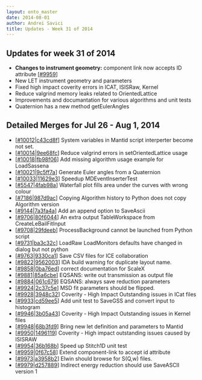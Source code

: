 ```yaml
---
layout: onto_master
date: 2014-08-01
author: Andrei Savici
title: Updates - Week 31 of 2014
---
```

Updates for week 31 of 2014
---------------------------
* **Changes to instrument geometry:** component link now accepts ID attribute \[[#9959](http://trac.mantidproject.org/mantid/ticket/9959)\]
* New LET instrument geometry and parameters
* Fixed high impact coverity errors in ICAT, ISISRaw, Kernel
* Reduce valgrind memory leaks related to OrientedLattice
* Improvements and documantation for various algorithms and unit tests
* Quaternion has a new method getEulerAngles


Detailed Merges for Jul 26 - Aug 1, 2014
----------------------------------------
* \[[#10012](http://trac.mantidproject.org/mantid/ticket/10012)\|[c43cd8f](https://github.com/mantidproject/mantid/commit/c43cd8f24563c6196424e52283a93cca9790f3d8)\] System variables in Mantid script interperter become not set.
* \[[#10014](http://trac.mantidproject.org/mantid/ticket/10014)\|[9ee68fc](https://github.com/mantidproject/mantid/commit/9ee68fcbd138e4ba40dd3b748c35ca0a5d9584d0)\] Reduce valgrind errors in setOrientedLattice usage
* \[[#10018](http://trac.mantidproject.org/mantid/ticket/10018)\|[fb98f06](https://github.com/mantidproject/mantid/commit/fb98f06ba2397308d6cb81e54f3bedb4e51961f5)\] Add missing algorithm usage example for LoadSassena
* \[[#10021](http://trac.mantidproject.org/mantid/ticket/10021)\|[9c5ff7a](https://github.com/mantidproject/mantid/commit/9c5ff7a9beba05e94df8eeefb394b5b8c5a6b25a)\] Generate Euler angles from a Quaternion
* \[[#10033](http://trac.mantidproject.org/mantid/ticket/10033)\|[11629e3](https://github.com/mantidproject/mantid/commit/11629e3cd54b9e63b48f822e60664e122b6ccc52)\] Speedup MDEventInserterTest
* \[[#5547](http://trac.mantidproject.org/mantid/ticket/5547)\|[4fab98a](https://github.com/mantidproject/mantid/commit/4fab98a883b96bb5023435ce55688b7ecde434db)\] Waterfall plot fills area under the curves with wrong colour
* \[[#7186](http://trac.mantidproject.org/mantid/ticket/7186)\|[987d9ac](https://github.com/mantidproject/mantid/commit/987d9acf897ba156c845e32d42df3eaf4356f6e7)\] Copying Algorithm history to Python does not copy Algorithm version
* \[[#9144](http://trac.mantidproject.org/mantid/ticket/9144)\|[7a3fa4a](https://github.com/mantidproject/mantid/commit/7a3fa4a1d28f4ccf80c1b52b073033980bfcacc6)\] Add an append option to SaveAscii
* \[[#9706](http://trac.mantidproject.org/mantid/ticket/9706)\|[80f6044](https://github.com/mantidproject/mantid/commit/80f6044e9e86aef4361a9c3eff09a5a9be316d44)\] An extra output TableWorkspace from CreateLeBailFitInput
* \[[#9708](http://trac.mantidproject.org/mantid/ticket/9708)\|[29fdeeb](https://github.com/mantidproject/mantid/commit/29fdeeb42cc0a5187b232eb0539d2952385dbfc6)\] ProcessBackground cannot be launched from Python script
* \[[#9731](http://trac.mantidproject.org/mantid/ticket/9731)\|[ba3c32c](https://github.com/mantidproject/mantid/commit/ba3c32c1b6ae17a1441fb0fa437a27d64b731793)\] LoadRaw LoadMonitors defaults have changed in dialog but not python
* \[[#9763](http://trac.mantidproject.org/mantid/ticket/9763)\|[9330ca1](https://github.com/mantidproject/mantid/commit/9330ca1cc3622e941761eb32c60bcd633e3d9565)\] Save CSV files for ICE collaboration
* \[[#9822](http://trac.mantidproject.org/mantid/ticket/9822)\|[9562003](https://github.com/mantidproject/mantid/commit/95620031352cea7edff08724c5243560e4b918a7)\] IDA build warning for duplicate layout name.
* \[[#9858](http://trac.mantidproject.org/mantid/ticket/9858)\|[0ba76ed](https://github.com/mantidproject/mantid/commit/0ba76ed86433dd58fe6990d085aeecda4b44e4ec)\] correct documentation for ScaleX
* \[[#9881](http://trac.mantidproject.org/mantid/ticket/9881)\|[85a6cbe](https://github.com/mantidproject/mantid/commit/85a6cbebb04801402fd920cd8a557e2be18c7b9b)\] EQSANS: write out transmission as output file
* \[[#9884](http://trac.mantidproject.org/mantid/ticket/9884)\|[061c679](https://github.com/mantidproject/mantid/commit/061c6798640e210bb79194a5dc6e0e379fbb7ef0)\] EQSANS: always save reduction parameters
* \[[#9924](http://trac.mantidproject.org/mantid/ticket/9924)\|[2c37c5e](https://github.com/mantidproject/mantid/commit/2c37c5ebfa85131d2b661053c594c594be89d60f)\] MSD fit parameters should be flipped.
* \[[#9928](http://trac.mantidproject.org/mantid/ticket/9928)\|[3948c32](https://github.com/mantidproject/mantid/commit/3948c323330e059f52359d751009370c8dd1d739)\] Coverity - High Impact Outstanding issues in ICat files
* \[[#9933](http://trac.mantidproject.org/mantid/ticket/9933)\|[cd59ee5](https://github.com/mantidproject/mantid/commit/cd59ee5531f85fc699aab4ce30110cbbe6763465)\] Add unit test to SaveGSS and convert input to histogram
* \[[#9946](http://trac.mantidproject.org/mantid/ticket/9946)\|[3b05a43](https://github.com/mantidproject/mantid/commit/3b05a438e58ac0ae1fe961e630b18ed72ce32fdf)\] Coverity - High Impact Outstanding issues in Kernel files
* \[[#9948](http://trac.mantidproject.org/mantid/ticket/9948)\|[68b3fd9](https://github.com/mantidproject/mantid/commit/68b3fd92223490ec992b588d2254d2c78343f791)\] Bring new let definition and parameters to Mantid
* \[[#9950](http://trac.mantidproject.org/mantid/ticket/9950)\|[1496119](https://github.com/mantidproject/mantid/commit/1496119a22da3fd49e3edaeb39058262add8d52c)\] Coverity - High impact outstanding issues caused by ISISRAW
* \[[#9954](http://trac.mantidproject.org/mantid/ticket/9954)\|[36b168b](https://github.com/mantidproject/mantid/commit/36b168b4753f0d4464f409f889ec46a7a3f06172)\] Speed up Stitch1D unit test
* \[[#9959](http://trac.mantidproject.org/mantid/ticket/9959)\|[0f67c58](https://github.com/mantidproject/mantid/commit/0f67c58fdd974dfddcc131b803d0f2e7ebd1bdb8)\] Extend component-link to accept id attribute
* \[[#9973](http://trac.mantidproject.org/mantid/ticket/9973)\|[a3958b2](https://github.com/mantidproject/mantid/commit/a3958b2aded179f1f6dc89b73a95f1f2092b0568)\] Elwin should browse for S(Q,w) files.
* \[[#9979](http://trac.mantidproject.org/mantid/ticket/9979)\|[d257889](https://github.com/mantidproject/mantid/commit/d25788977349d401f7abbdc01c3066c7f94a2a20)\] Indirect energy reduction should use SaveASCII version 1
